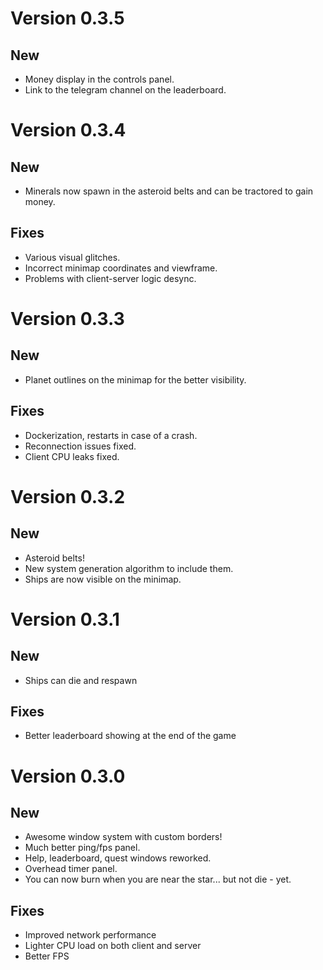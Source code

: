 # Version 0.3.5
## New
* Money display in the controls panel.
* Link to the telegram channel on the leaderboard.

# Version 0.3.4
## New
* Minerals now spawn in the asteroid belts and can be tractored to gain money.

## Fixes
* Various visual glitches.
* Incorrect minimap coordinates and viewframe.
* Problems with client-server logic desync.

# Version 0.3.3
## New
* Planet outlines on the minimap for the better visibility.

## Fixes
* Dockerization, restarts in case of a crash.
* Reconnection issues fixed.
* Client CPU leaks fixed.

# Version 0.3.2
## New
* Asteroid belts!
* New system generation algorithm to include them.
* Ships are now visible on the minimap.

# Version 0.3.1
## New
* Ships can die and respawn

## Fixes
* Better leaderboard showing at the end of the game

# Version 0.3.0
## New
* Awesome window system with custom borders!
* Much better ping/fps panel.
* Help, leaderboard, quest windows reworked.
* Overhead timer panel.
* You can now burn when you are near the star... but not die - yet.

## Fixes
* Improved network performance
* Lighter CPU load on both client and server
* Better FPS
